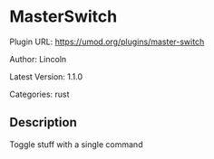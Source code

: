 # MasterSwitch

Plugin URL: https://umod.org/plugins/master-switch

Author: Lincoln

Latest Version: 1.1.0

Categories: rust

## Description

Toggle stuff with a single command
